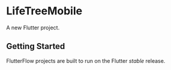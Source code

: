 # LifeTreeMobile

A new Flutter project.

## Getting Started

FlutterFlow projects are built to run on the Flutter _stable_ release.
